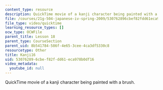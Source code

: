 ```yaml
---
content_type: resource
description: QuickTime movie of a kanji character being painted with a brush.
file: /courses/21g-504-japanese-iv-spring-2009/530762896cbef82fdd61eca978b0df16_Kanji16.mov
file_type: video/quicktime
learning_resource_types: []
ocw_type: OCWFile
parent_title: Lesson 18
parent_type: CourseSection
parent_uid: 8b541784-586f-4e65-3cee-4ca3df5330c8
resourcetype: Other
title: Kanji16
uid: 53076289-6cbe-f82f-dd61-eca978b0df16
video_metadata:
  youtube_id: null
---
```

QuickTime movie of a kanji character being painted with a brush.

